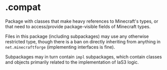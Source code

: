 # .compat

Package with classes that make heavy references to Minecraft's types,
or that need to access/provide package-visible fields of Minecraft types.

Files in this package (including subpackages) may use any otherwise restricted type,
though there is a ban on directly inheriting from anything in `net.minecraftforge`
(implementing interfaces is fine).

Subpackages may in turn contain `impl` subpackages,
which contain classes and objects primarily related to the implementation of IaS3 logic.